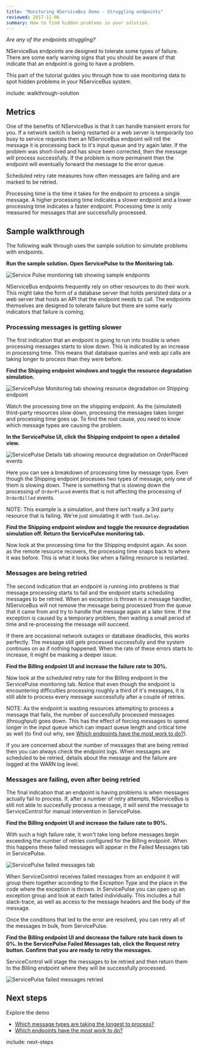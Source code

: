 ```yaml
---
title: "Monitoring NServiceBus Demo - Struggling endpoints"
reviewed: 2017-11-06
summary: How to find hidden problems in your solution.
---
```


_Are any of the endpoints struggling?_

NServiceBus endpoints are designed to tolerate some types of failure. There are some early warning signs that you should be aware of that indicate that an endpoint is going to have a problem.

This part of the tutorial guides you through how to use monitoring data to spot hidden problems in your NServiceBus system.

include: walkthrough-solution


## Metrics

One of the benefits of NServiceBus is that it can handle transient errors for you. If a network switch is being restarted or a web server is temporarily too busy to service requests then an NServiceBus endpoint will roll the message it is processing back to it's input queue and try again later. If the problem was short-lived and has since been corrected, then the message will process successfully. If the problem is more permanent then the endpoint will eventually forward the message to the error queue.

Scheduled retry rate measures how often messages are failing and are marked to be retried. 

Processing time is the time it takes for the endpoint to process a single message. A higher processing time indicates a slower endpoint and a lower processing time indicates a faster endpoint. Processing time is only measured for messages that are successfully processed.


## Sample walkthrough

The following walk through uses the sample solution to simulate problems with endpoints.

**Run the sample solution. Open ServicePulse to the Monitoring tab.**

![Service Pulse monitoring tab showing sample endpoints](servicepulse-monitoring-tab-sample-low-throughput.png)

NServiceBus endpoints frequently rely on other resources to do their work. This might take the form of a database server that holds persisted data or a web server that hosts an API that the endpoint needs to call. The endpoints themselves are designed to tolerate failure but there are some early indicators that failure is coming.


### Processing messages is getting slower

The first indication that an endpoint is going to run into trouble is when processing messages starts to slow down. This is indicated by an increase in processing time. This means that database queries and web api calls are taking longer to process than they were before.

**Find the Shipping endpoint windows and toggle the resource degradation simulation.**

![ServicePulse Monitoring tab showing resource degradation on Shipping endpoint](servicepulse-monitoring-tab-resource-degradation.png)

Watch the processing time on the shipping endpoint. As the (simulated) third-party resources slow down, processing the messages takes longer and processing time goes up. To find the root cause, you need to know which message types are causing the problem.

**In the ServicePulse UI, click the Shipping endpoint to open a detailed view.**

![ServicePulse Details tab showing resource degradation on OrderPlaced events](servicepulse-monitoring-details-resource-degradation.png)

Here you can see a breakdown of processing time by message type. Even though the Shipping endpoint processes two types of message, only one of them is slowing down. There is something that is slowing down the processing of `OrderPlaced` events that is not affecting the processing of `OrderBilled` events.

NOTE: This example is a simulation, and there isn't really a 3rd party resource that is failing.  We're just simulating it with `Task.Delay`. 

**Find the Shipping endpoint window and toggle the resource degradation simulation off. Return the ServicePulse monitoring tab.**

Now look at the processing time for the Shipping endpoint again. As soon as the remote resource recovers, the processing time snaps back to where it was before. This is what it looks like when a failing resource is restarted. 


### Messages are being retried

The second indication that an endpoint is running into problems is that message processing starts to fail and the endpoint starts scheduling messages to be retried. When an exception is thrown in a message handler, NServiceBus will not remove the message being processed from the queue that it came from and try to handle that message again at a later time. If the exception is caused by a temporary problem, then waiting a small period of time and re-processing the message will succeed.

If there are occasional network outages or database deadlocks, this works perfectly. The message still gets processed successfully and the system continues on as if nothing happened. When the rate of these errors starts to increase, it might be masking a deeper issue.

**Find the Billing endpoint UI and increase the failure rate to 30%.**

Now look at the scheduled retry rate for the Billing endpoint in the ServicePulse monitoring tab. Notice that even though the endpoint is encountering difficulties processing roughly a third of it's messages, it is still able to process every message successfully after a couple of retries. 

NOTE: As the endpoint is wasting resources attempting to process a message that fails, the number of successfully processed messages (throughput) goes down. This has the effect of forcing messages to spend longer in the input queue which can impact queue length and critical time as well (to find out why, see [Which endpoints have the most work to do?](./walkthrough-2.md)).

If you are concerned about the number of messages that are being retried then you can always check the endpoint logs. When messages are scheduled to be retried, details about the message and the failure are logged at the WARN log level.


### Messages are failing, even after being retried

The final indication that an endpoint is having problems is when messages actually fail to process. If, after a number of retry attempts, NServiceBus is still not able to succesfully process a message, it will send the message to ServiceControl for manual intervention in ServicePulse.

**Find the Billing endpoint UI and increase the failure rate to 90%.**

With such a high failure rate, it won't take long before messages begin exceeding the number of retries configured for the Billing endpoint. When this happens these failed messages will appear in the Failed Messages tab in ServicePulse.

![ServicePulse failed messages tab](servicepulse-failed-messages.png)

When ServiceControl receives failed messages from an endpoint it will group them together according to the Exception Type and the place in the code where the exception is thrown. In ServicePulse you can open up an exception group and look at each failed individually. This includes a full stack-trace, as well as access to the message headers and the body of the message.

Once the conditions that led to the error are resolved, you can retry all of the messages in bulk, from ServicePulse.

**Find the Billing endpoint UI and decrease the failure rate back down to 0%. In the ServicePulse Failed Messages tab, click the Request retry button. Confirm that you are ready to retry the messages.**

ServiceControl will stage the messages to be retried and then return them to the Billing endpoint where they will be successfully processed.

![ServicePulse failed messages retried](servicepulse-failed-messages-retried.png)


## Next steps

Explore the demo
- [Which message types are taking the longest to process?](./walkthrough-1.md)
- [Which endpoints have the most work to do?](./walkthrough-2.md)

include: next-steps

